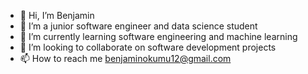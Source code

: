 - 👋 Hi, I’m Benjamin
- 👀 I’m a junior software engineer and data science student
- 🌱 I’m currently learning software engineering and machine learning
- 💞️ I’m looking to collaborate on software development projects
- 📫 How to reach me benjaminokumu12@gmail.com

<!---
besh4771/besh4771 is a ✨ special ✨ repository because its `README.md` (this file) appears on your GitHub profile.
You can click the Preview link to take a look at your changes.
--->
